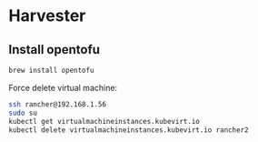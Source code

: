 # Harvester

## Install opentofu

```bash
brew install opentofu
```

Force delete virtual machine:

```bash
ssh rancher@192.168.1.56
sudo su
kubectl get virtualmachineinstances.kubevirt.io
kubectl delete virtualmachineinstances.kubevirt.io rancher2
```
